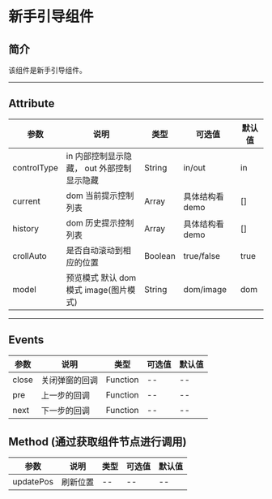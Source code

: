 # 新手引导组件

## 简介

该组件是新手引导组件。

<hr>

## Attribute

| 参数        | 说明                                       | 类型    | 可选值          | 默认值 |
| ----------- | ------------------------------------------ | ------- | --------------- | ------ |
| controlType | in 内部控制显示隐藏， out 外部控制显示隐藏 | String  | in/out          | in     |
| current     | dom 当前提示控制列表                       | Array   | 具体结构看 demo | []     |
| history     | dom 历史提示控制列表                       | Array   | 具体结构看 demo | []     |
| crollAuto   | 是否自动滚动到相应的位置                   | Boolean | true/false      | true   |
| model       | 预览模式 默认 dom 模式 image(图片模式)     | String  | dom/image       | dom    |

<hr>

## Events

| 参数  | 说明           | 类型     | 可选值 | 默认值 |
| ----- | -------------- | -------- | ------ | ------ |
| close | 关闭弹窗的回调 | Function | --     | --     |
| pre   | 上一步的回调   | Function | --     | --     |
| next  | 下一步的回调   | Function | --     | --     |

## Method (通过获取组件节点进行调用)

| 参数      | 说明     | 类型 | 可选值 | 默认值 |
| --------- | -------- | ---- | ------ | ------ |
| updatePos | 刷新位置 | --   | --     | --     |
